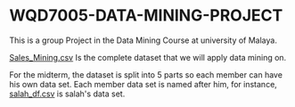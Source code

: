 # WQD7005-DATA-MINING-PROJECT
This is a group Project in the Data Mining Course at university of Malaya.

[Sales_Mining.csv](https://github.com/KAFSALAH/WQD7005-DATA-MINING-PROJECT/blob/main/Sales_Mining.csv) Is the complete dataset that we will apply data mining on.

For the midterm, the dataset is split into 5 parts so each member can have his own data set. Each member data set is named after him, for instance, [salah_df.csv](https://github.com/KAFSALAH/WQD7005-DATA-MINING-PROJECT/blob/main/salah_df.csv) is salah's data set. 

